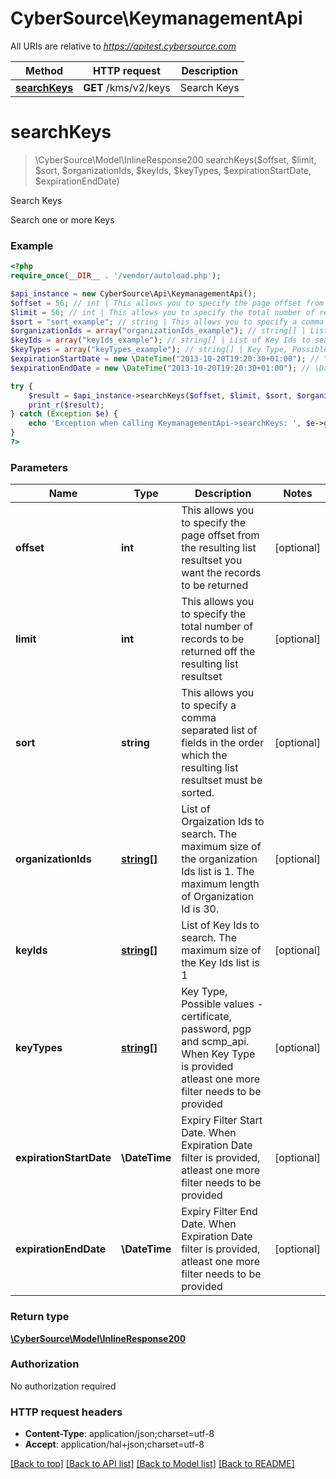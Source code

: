 # CyberSource\KeymanagementApi

All URIs are relative to *https://apitest.cybersource.com*

Method | HTTP request | Description
------------- | ------------- | -------------
[**searchKeys**](KeymanagementApi.md#searchKeys) | **GET** /kms/v2/keys | Search Keys


# **searchKeys**
> \CyberSource\Model\InlineResponse200 searchKeys($offset, $limit, $sort, $organizationIds, $keyIds, $keyTypes, $expirationStartDate, $expirationEndDate)

Search Keys

Search one or more Keys

### Example
```php
<?php
require_once(__DIR__ . '/vendor/autoload.php');

$api_instance = new CyberSource\Api\KeymanagementApi();
$offset = 56; // int | This allows you to specify the page offset from the resulting list resultset you want the records to be returned
$limit = 56; // int | This allows you to specify the total number of records to be returned off the resulting list resultset
$sort = "sort_example"; // string | This allows you to specify a comma separated list of fields in the order which the resulting list resultset must be sorted.
$organizationIds = array("organizationIds_example"); // string[] | List of Orgaization Ids to search. The maximum size of the organization Ids list is 1. The maximum length of Organization Id is 30.
$keyIds = array("keyIds_example"); // string[] | List of Key Ids to search. The maximum size of the Key Ids list is 1
$keyTypes = array("keyTypes_example"); // string[] | Key Type, Possible values -  certificate, password, pgp and scmp_api. When Key Type is provided atleast one more filter needs to be provided
$expirationStartDate = new \DateTime("2013-10-20T19:20:30+01:00"); // \DateTime | Expiry Filter Start Date. When Expiration Date filter is provided, atleast one more filter needs to be provided
$expirationEndDate = new \DateTime("2013-10-20T19:20:30+01:00"); // \DateTime | Expiry Filter End Date. When Expiration Date filter is provided, atleast one more filter needs to be provided

try {
    $result = $api_instance->searchKeys($offset, $limit, $sort, $organizationIds, $keyIds, $keyTypes, $expirationStartDate, $expirationEndDate);
    print_r($result);
} catch (Exception $e) {
    echo 'Exception when calling KeymanagementApi->searchKeys: ', $e->getMessage(), PHP_EOL;
}
?>
```

### Parameters

Name | Type | Description  | Notes
------------- | ------------- | ------------- | -------------
 **offset** | **int**| This allows you to specify the page offset from the resulting list resultset you want the records to be returned | [optional]
 **limit** | **int**| This allows you to specify the total number of records to be returned off the resulting list resultset | [optional]
 **sort** | **string**| This allows you to specify a comma separated list of fields in the order which the resulting list resultset must be sorted. | [optional]
 **organizationIds** | [**string[]**](../Model/string.md)| List of Orgaization Ids to search. The maximum size of the organization Ids list is 1. The maximum length of Organization Id is 30. | [optional]
 **keyIds** | [**string[]**](../Model/string.md)| List of Key Ids to search. The maximum size of the Key Ids list is 1 | [optional]
 **keyTypes** | [**string[]**](../Model/string.md)| Key Type, Possible values -  certificate, password, pgp and scmp_api. When Key Type is provided atleast one more filter needs to be provided | [optional]
 **expirationStartDate** | **\DateTime**| Expiry Filter Start Date. When Expiration Date filter is provided, atleast one more filter needs to be provided | [optional]
 **expirationEndDate** | **\DateTime**| Expiry Filter End Date. When Expiration Date filter is provided, atleast one more filter needs to be provided | [optional]

### Return type

[**\CyberSource\Model\InlineResponse200**](../Model/InlineResponse200.md)

### Authorization

No authorization required

### HTTP request headers

 - **Content-Type**: application/json;charset=utf-8
 - **Accept**: application/hal+json;charset=utf-8

[[Back to top]](#) [[Back to API list]](../../README.md#documentation-for-api-endpoints) [[Back to Model list]](../../README.md#documentation-for-models) [[Back to README]](../../README.md)

